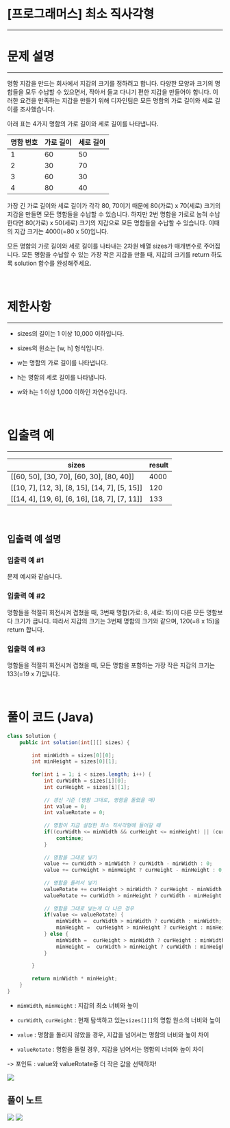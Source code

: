 # [프로그래머스] 최소 직사각형
---
# 문제 설명
---
명함 지갑을 만드는 회사에서 지갑의 크기를 정하려고 합니다. 다양한 모양과 크기의 명함들을 모두 수납할 수 있으면서, 작아서 들고 다니기 편한 지갑을 만들어야 합니다. 이러한 요건을 만족하는 지갑을 만들기 위해 디자인팀은 모든 명함의 가로 길이와 세로 길이를 조사했습니다.

아래 표는 4가지 명함의 가로 길이와 세로 길이를 나타냅니다.

|명함 번호|가로 길이|세로 길이|
|---|---|---|
|1|60|50|
|2|30|70|
|3|60|30|
|4|80|40|

가장 긴 가로 길이와 세로 길이가 각각 80, 70이기 때문에 80(가로) x 70(세로) 크기의 지갑을 만들면 모든 명함들을 수납할 수 있습니다. 하지만 2번 명함을 가로로 눕혀 수납한다면 80(가로) x 50(세로) 크기의 지갑으로 모든 명함들을 수납할 수 있습니다. 이때의 지갑 크기는 4000(=80 x 50)입니다.

모든 명함의 가로 길이와 세로 길이를 나타내는 2차원 배열 sizes가 매개변수로 주어집니다. 모든 명함을 수납할 수 있는 가장 작은 지갑을 만들 때, 지갑의 크기를 return 하도록 solution 함수를 완성해주세요.

<br>

# 제한사항
---
+ sizes의 길이는 1 이상 10,000 이하입니다.

+ sizes의 원소는 [w, h] 형식입니다.
+ w는 명함의 가로 길이를 나타냅니다.
+ h는 명함의 세로 길이를 나타냅니다.
+ w와 h는 1 이상 1,000 이하인 자연수입니다.

<br>

# 입출력 예
---
|sizes|result|
|---|---|
|[[60, 50], [30, 70], [60, 30], [80, 40]]|4000|
|[[10, 7], [12, 3], [8, 15], [14, 7], [5, 15]]|120|
|[[14, 4], [19, 6], [6, 16], [18, 7], [7, 11]]|133|

<br>

## 입출력 예 설명
### 입출력 예 #1
문제 예시와 같습니다.

###  입출력 예 #2
명함들을 적절히 회전시켜 겹쳤을 때, 3번째 명함(가로: 8, 세로: 15)이 다른 모든 명함보다 크기가 큽니다. 따라서 지갑의 크기는 3번째 명함의 크기와 같으며, 120(=8 x 15)을 return 합니다.

### 입출력 예 #3
명함들을 적절히 회전시켜 겹쳤을 때, 모든 명함을 포함하는 가장 작은 지갑의 크기는 133(=19 x 7)입니다.

<br>

# 풀이 코드 (Java)
```java
class Solution {
    public int solution(int[][] sizes) {
        
        int minWidth = sizes[0][0];
        int minHeight = sizes[0][1];
        
        for(int i = 1; i < sizes.length; i++) {
            int curWidth = sizes[i][0];
            int curHeight = sizes[i][1];
            
            // 갱신 기준 (명함 그대로, 명함을 돌렸을 때)
            int value = 0;
            int valueRotate = 0;
            
            // 명함이 지금 설정한 최소 직사각형에 들어갈 때
            if((curWidth <= minWidth && curHeight <= minHeight) || (curWidth <= minHeight && curHeight <= minWidth)){
                continue;
            }
            
            // 명함을 그대로 넣기
            value += curWidth > minWidth ? curWidth - minWidth : 0;
            value += curHeight > minHeight ? curHeight - minHeight : 0;
            
            // 명함을 돌려서 넣기
            valueRotate += curHeight > minWidth ? curHeight - minWidth : 0;
            valueRotate += curWidth > minHeight ? curWidth - minHeight : 0;
            
            // 명함을 그대로 넣는게 더 나은 경우
            if(value <= valueRotate) {
                minWidth =  curWidth > minWidth ? curWidth : minWidth;
                minHeight =  curHeight > minHeight ? curHeight : minHeight;
            } else {
                minWidth =  curHeight > minWidth ? curHeight : minWidth;
                minHeight =  curWidth > minHeight ? curWidth : minHeight;
            }
            
        }
        
        return minWidth * minHeight;
    }
}
```
+ ```minWidth```, ```minHeight``` : 지갑의 최소 너비와 높이

+ ```curWidth```, ```curHeight``` : 현재 탐색하고 있는```sizes[][]```의 명함 원소의 너비와 높이
+ ```value``` : 명함을 돌리지 않았을 경우, 지갑을 넘어서는 명함의 너비와 높이 차이
+ ```valueRotate``` : 명함을 돌릴 경우, 지갑을 넘어서는 명함의 너비와 높이 차이

-> 포인트 : value와 valueRotate중 더 작은 값을 선택하자!

![](https://velog.velcdn.com/images/reyang/post/58649584-b94d-4df8-92a9-d3375b3c780a/image.png)


## 풀이 노트
![](https://velog.velcdn.com/images/reyang/post/62b55a0f-108c-48d9-b5fc-d19840027481/image.png)
![](https://velog.velcdn.com/images/reyang/post/cb64dbd3-903f-4096-a7fa-fab40235a4ed/image.png)

